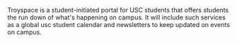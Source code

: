 Troyspace is a student-initiated portal for USC students that offers students the run down of what's happening on campus. It will include such services as a global usc student calendar and newsletters to keep updated on events on campus.